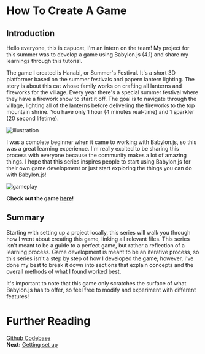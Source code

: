 # How To Create A Game

## Introduction

Hello everyone, this is capucat, I'm an intern on the team! My project for this summer was to develop a game using Babylon.js (4.1) and share my learnings through this tutorial.

The game I created is Hanabi, or Summer's Festival. It's a short 3D platformer based on the summer festivals and papern lantern lighting. The story is about this cat whose family works on crafting all lanterns and fireworks for the village. Every year there's a special summer festival where they have a firework show to start it off. The goal is to navigate through the village, lighting all of the lanterns before delivering the fireworks to the top mountain shrine. You have only 1 hour (4 minutes real-time) and 1 sparkler (20 second lifetime).

![illustration](/img/how_to/create-a-game/startscreen.png)

I was a complete beginner when it came to working with Babylon.js, so this was a great learning experience. I'm really excited to be sharing this process with everyone because the community makes a lot of amazing things. I hope that this series inspires people to start using Babylon.js for their own game development or just start exploring the things you can do with Babylon.js!

![gameplay](/img/how_to/create-a-game/gameplay.gif)

**Check out the game [here](https://capucat.github.io/summers-festival/)!**

## Summary
Starting with setting up a project locally, this series will walk you through how I went about creating this game, linking all relevant files. This series isn't meant to be a guide to a perfect game, but rather a reflection of a learning process. Game development is meant to be an iterative process, so this series isn't a step by step of how I developed the game; however, I've done my best to break it down into sections that explain concepts and the overall methods of what I found worked best.

It's important to note that this game only scratches the surface of what Babylon.js has to offer, so feel free to modify and experiment with different features!

# Further Reading
[Github Codebase](https://github.com/BabylonJS/SummerFestival)  
**Next:** [Getting set up](/How_To/page2)